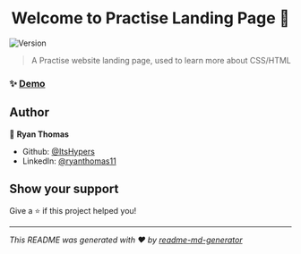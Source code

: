 <h1 align="center">Welcome to Practise Landing Page 👋</h1>
<p>
  <img alt="Version" src="https://img.shields.io/badge/version-1.0-blue.svg?cacheSeconds=2592000" />
</p>

> A Practise website landing page, used to learn more about CSS/HTML

### ✨ [Demo](https://itshypers.github.io/HypersLanding)

## Author

👤 **Ryan Thomas**

* Github: [@ItsHypers](https://github.com/ItsHypers)
* LinkedIn: [@ryanthomas11](https://linkedin.com/in/ryanthomas11)

## Show your support

Give a ⭐️ if this project helped you!

***
_This README was generated with ❤️ by [readme-md-generator](https://github.com/kefranabg/readme-md-generator)_